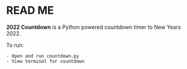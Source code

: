 # READ ME
**2022 Countdown** is a Python powered countdown timer to New Years 2022.

To run:
```
- Open and run countdown.py
- View terminal for countdown
```
